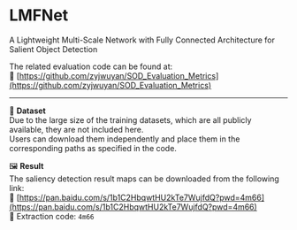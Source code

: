 # LMFNet  
A Lightweight Multi-Scale Network with Fully Connected Architecture for Salient Object Detection  

The related evaluation code can be found at:  
🔗 [https://github.com/zyjwuyan/SOD_Evaluation_Metrics](https://github.com/zyjwuyan/SOD_Evaluation_Metrics)

---

📂 **Dataset**  
Due to the large size of the training datasets, which are all publicly available, they are not included here.  
Users can download them independently and place them in the corresponding paths as specified in the code.

🖼️ **Result**  
The saliency detection result maps can be downloaded from the following link:  
🔗 [https://pan.baidu.com/s/1b1C2HbqwtHU2kTe7WujfdQ?pwd=4m66](https://pan.baidu.com/s/1b1C2HbqwtHU2kTe7WujfdQ?pwd=4m66)  
🔐 Extraction code: `4m66`
